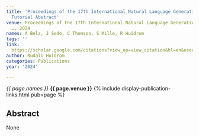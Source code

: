 ```yaml
---
title: 'Proceedings of the 17th International Natural Language Generation Conference:
  Tutorial Abstract'
venue: Proceedings of the 17th International Natural Language Generation Conference
  …, 2024
names: A Belz, J Sedo, C Thomson, S Mille, R Huidrom
tags: ''
link: 
  https://scholar.google.com/citations?view_op=view_citation&hl=en&user=mQuoBfsAAAAJ&pagesize=100&sortby=pubdate&citation_for_view=mQuoBfsAAAAJ:LkGwnXOMwfcC
author: Rudali Huidrom
categories: Publications
year: '2024'

---
```


*{{ page.names }}*
**{{ page.venue }}**
{% include display-publication-links.html pub=page %}
## Abstract

None